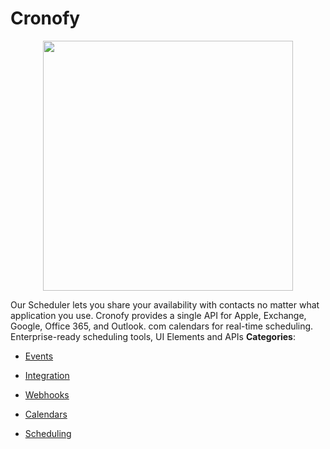 # Cronofy

<p align="center">
    <img width="400" src="https://raw.githubusercontent.com/awesome-apis/awesome-apis/apis/cronofy/logo_256x256.png" />
</p>


Our Scheduler lets you share your availability with contacts no matter what application you use. Cronofy provides a single API for Apple, Exchange, Google, Office 365, and Outlook. com calendars for real-time scheduling.  Enterprise-ready scheduling tools, UI Elements and APIs
**Categories**:

- [Events](https://github/awesome-apis/awesome-apis#events)

- [Integration](https://github/awesome-apis/awesome-apis#integration)

- [Webhooks](https://github/awesome-apis/awesome-apis#webhooks)

- [Calendars](https://github/awesome-apis/awesome-apis#calendars)

- [Scheduling](https://github/awesome-apis/awesome-apis#scheduling)



